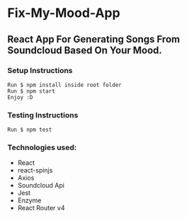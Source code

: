 # Fix-My-Mood-App

React App For Generating Songs From Soundcloud Based On Your Mood.
------------
### Setup Instructions
```
Run $ npm install inside root folder
Run $ npm start
Enjoy :D
```
### Testing Instructions
`Run $ npm test`

### Technologies used:
- React
- react-spinjs
- Axios
- Soundcloud Api
- Jest
- Enzyme
- React Router v4
